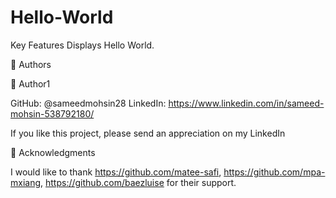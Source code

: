 # Hello-World

Key Features
Displays Hello World.


👥 Authors

👤 Author1

GitHub: @sameedmohsin28
LinkedIn: https://www.linkedin.com/in/sameed-mohsin-538792180/ 


If you like this project, please send an appreciation on my LinkedIn


🙏 Acknowledgments

I would like to thank https://github.com/matee-safi, https://github.com/mpa-mxiang, https://github.com/baezluise for their support.
